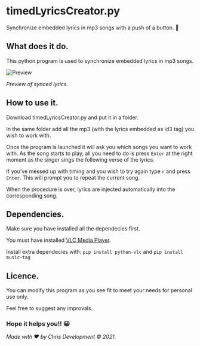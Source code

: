 # timedLyricsCreator.py
Synchronize embedded lyrics in mp3 songs with a push of a button.  :musical_note:


## What does it do.

This python program is used to synchronize embedded lyrics in mp3 songs.

![Preview](https://user-images.githubusercontent.com/82930580/115517208-92b09080-a28f-11eb-8628-cb51a6b1e893.gif)

*Preview of synced lyrics.*

## How to use it.

Download timedLyricsCreator.py and put it in a folder.

In the same folder add all the mp3 (with the lyrics embedded as id3 tag) you wish to work with.

Once the program is launched it will ask you which songs you want to work with.
As the song starts to play, all you need to do is press `Enter` at the right moment as the singer sings the following verse of the lyrics.

If you've messed up with timing and you wish to try again type `r` and press `Enter`. This will prompt you to repeat the current song.

When the procedure is over, lyrics are injected automatically into the corresponding song.

## Dependencies.

Make sure you have installed all the dependecies first.

You must have installed [VLC Media Player](https://www.videolan.org/).

Install extra dependecies with:
`pip install python-vlc` and 
`pip install music-tag`

## Licence.

You can modify this program as you see fit to meet your needs for personal use only.

Feel free to suggest any improvals.




### Hope it helps you!! 	:grinning:

*Made with :heart: by Chris Development © 2021.*
